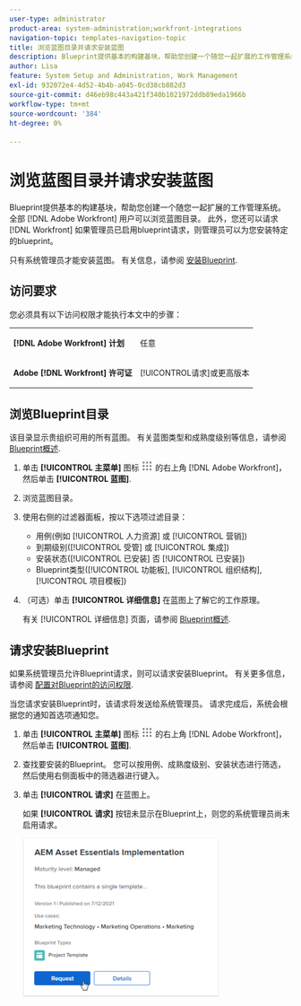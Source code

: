 ```yaml
---
user-type: administrator
product-area: system-administration;workfront-integrations
navigation-topic: templates-navigation-topic
title: 浏览蓝图目录并请求安装蓝图
description: Blueprint提供基本的构建基块，帮助您创建一个随您一起扩展的工作管理系统。 全部 [!DNL Adobe Workfront] 用户可以浏览蓝图目录。 此外，您还可以请求 [!DNL Workfront] 如果管理员已启用blueprint请求，则管理员可以为您安装特定的blueprint。
author: Lisa
feature: System Setup and Administration, Work Management
exl-id: 932072e4-4d52-4b4b-a045-0cd38cb882d3
source-git-commit: d46eb98c443a421f340b1021972ddb89eda1966b
workflow-type: tm+mt
source-wordcount: '384'
ht-degree: 0%

---
```


# 浏览蓝图目录并请求安装蓝图

Blueprint提供基本的构建基块，帮助您创建一个随您一起扩展的工作管理系统。 全部 [!DNL Adobe Workfront] 用户可以浏览蓝图目录。 此外，您还可以请求 [!DNL Workfront] 如果管理员已启用blueprint请求，则管理员可以为您安装特定的blueprint。

只有系统管理员才能安装蓝图。 有关信息，请参阅 [安装Blueprint](../../administration-and-setup/blueprints/blueprints-install.md).

## 访问要求

您必须具有以下访问权限才能执行本文中的步骤：

<table style="table-layout:auto"> 
 <col> 
 <col> 
 <tbody> 
  <tr> 
   <td role="rowheader"><strong>[!DNL Adobe Workfront] 计划</strong></td> 
   <td> <p> 任意</p> </td> 
  </tr> 
  <tr> 
   <td role="rowheader"><strong>Adobe [!DNL Workfront] 许可证</strong></td> 
   <td> <p>[!UICONTROL请求]或更高版本</p> </td> 
  </tr>
 </tbody> 
</table>

## 浏览Blueprint目录

该目录显示贵组织可用的所有蓝图。 有关蓝图类型和成熟度级别等信息，请参阅 [Blueprint概述](../../administration-and-setup/blueprints/blueprints-overview.md).

1. 单击 **[!UICONTROL 主菜单]** 图标 ![](assets/main-menu-icon.png) 的右上角 [!DNL Adobe Workfront]，然后单击 **[!UICONTROL 蓝图]**.
1. 浏览蓝图目录。
1. 使用右侧的过滤器面板，按以下选项过滤目录：

   * 用例(例如 [!UICONTROL 人力资源] 或 [!UICONTROL 营销])
   * 到期级别([!UICONTROL 受管] 或 [!UICONTROL 集成])
   * 安装状态([!UICONTROL 已安装] 否 [!UICONTROL 已安装])
   * Blueprint类型(<!--Custom Form, -->[!UICONTROL 功能板], [!UICONTROL 组织结构], [!UICONTROL 项目模板]<!--, Request Queue, Setup Feature-->)

1. （可选）单击 **[!UICONTROL 详细信息]** 在蓝图上了解它的工作原理。

   有关 [!UICONTROL 详细信息] 页面，请参阅 [Blueprint概述](../../administration-and-setup/blueprints/blueprints-overview.md).

## 请求安装Blueprint

如果系统管理员允许Blueprint请求，则可以请求安装Blueprint。 有关更多信息，请参阅 [配置对Blueprint的访问权限](../../administration-and-setup/blueprints/configure-access-to-blueprints.md).

当您请求安装Blueprint时，该请求将发送给系统管理员。 请求完成后，系统会根据您的通知首选项通知您。

1. 单击 **[!UICONTROL 主菜单]** 图标 ![](assets/main-menu-icon.png) 的右上角 [!DNL Adobe Workfront]，然后单击 **[!UICONTROL 蓝图]**.
1. 查找要安装的Blueprint。 您可以按用例、成熟度级别、安装状态进行筛选，然后使用右侧面板中的筛选器进行键入。
1. 单击 **[!UICONTROL 请求]** 在蓝图上。

   如果 **[!UICONTROL 请求]** 按钮未显示在Blueprint上，则您的系统管理员尚未启用请求。

   ![请求Blueprint](assets/blueprints-non-admin-request-bp-350x283.png)

